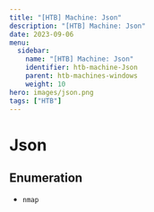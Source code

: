 ```yaml
---
title: "[HTB] Machine: Json"
description: "[HTB] Machine: Json"
date: 2023-09-06
menu:
  sidebar:
    name: "[HTB] Machine: Json"
    identifier: htb-machine-Json
    parent: htb-machines-windows
    weight: 10
hero: images/json.png
tags: ["HTB"]
---
```


# Json
## Enumeration
- `nmap`